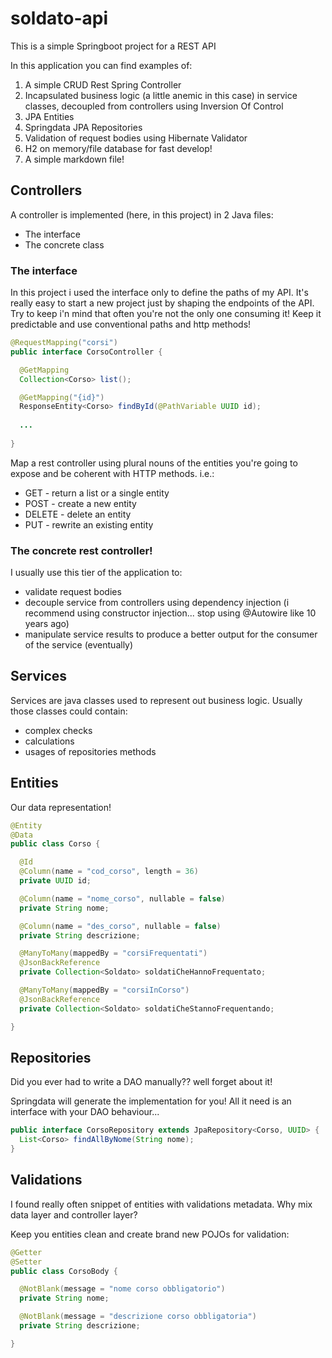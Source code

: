 # soldato-api

This is a simple Springboot project for a REST API

In this application you can find examples of:
1. A simple CRUD Rest Spring Controller
2. Incapsulated business logic (a little anemic in this case) in service classes, decoupled from controllers using Inversion Of Control
3. JPA Entities
4. Springdata JPA Repositories
5. Validation of request bodies using Hibernate Validator
6. H2 on memory/file database for fast develop!
7. A simple markdown file!

## Controllers

A controller is implemented (here, in this project) in 2 Java files:
* The interface
* The concrete class

### The interface

In this project i used the interface only to define the paths of my API. It's really easy to start a new project just by shaping the endpoints of the API. Try to keep i'n mind that often you're not the only one consuming it! Keep it predictable and use conventional paths and http methods!

```Java
@RequestMapping("corsi")
public interface CorsoController {

  @GetMapping
  Collection<Corso> list();

  @GetMapping("{id}")
  ResponseEntity<Corso> findById(@PathVariable UUID id);
  
  ...
  
}
```

Map a rest controller using plural nouns of the entities you're going to expose and be coherent with HTTP methods. i.e.:
* GET - return a list or a single entity
* POST - create a new entity
* DELETE - delete an entity
* PUT - rewrite an existing entity


### The concrete rest controller!

I usually use this tier of the application to:
* validate request bodies
* decouple service from controllers using dependency injection (i recommend using constructor injection... stop using @Autowire like 10 years ago)
* manipulate service results to produce a better output for the consumer of the service (eventually)

## Services

Services are java classes used to represent out business logic. Usually those classes could contain:
* complex checks
* calculations
* usages of repositories methods

## Entities

Our data representation!

```Java
@Entity
@Data
public class Corso {

  @Id
  @Column(name = "cod_corso", length = 36)
  private UUID id;

  @Column(name = "nome_corso", nullable = false)
  private String nome;

  @Column(name = "des_corso", nullable = false)
  private String descrizione;

  @ManyToMany(mappedBy = "corsiFrequentati")
  @JsonBackReference
  private Collection<Soldato> soldatiCheHannoFrequentato;

  @ManyToMany(mappedBy = "corsiInCorso")
  @JsonBackReference
  private Collection<Soldato> soldatiCheStannoFrequentando;

}
```

## Repositories

Did you ever had to write a DAO manually?? well forget about it!

Springdata will generate the implementation for you! All it need is an interface with your DAO behaviour...

```Java
public interface CorsoRepository extends JpaRepository<Corso, UUID> {
  List<Corso> findAllByNome(String nome);
}
```

## Validations

I found really often snippet of entities with validations metadata. Why mix data layer and controller layer?

Keep you entities clean and create brand new POJOs for validation:

```Java
@Getter
@Setter
public class CorsoBody {

  @NotBlank(message = "nome corso obbligatorio")
  private String nome;

  @NotBlank(message = "descrizione corso obbligatoria")
  private String descrizione;

}
```
